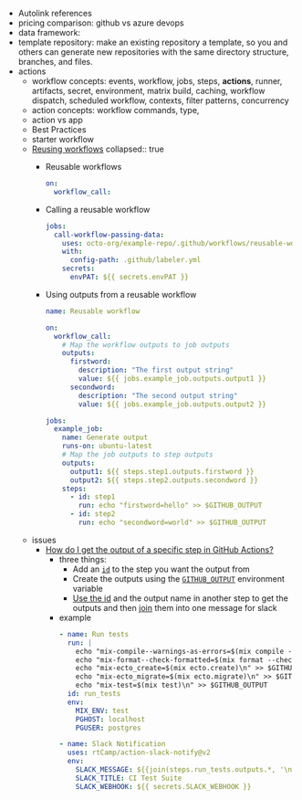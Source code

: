 - Autolink references
- pricing comparison: github vs azure devops
- data framework:
- template repository: make an existing repository a template, so you and others can generate new repositories with the same directory structure, branches, and files.
- actions
	- workflow concepts: events, workflow, jobs, steps, **actions**, runner,  artifacts, secret, environment, matrix build, caching, workflow dispatch, scheduled workflow, contexts, filter patterns, concurrency
	- action concepts: workflow commands, type,
	- action vs app
	- Best Practices
	- starter workflow
	- [Reusing workflows](https://docs.github.com/en/actions/using-workflows/reusing-workflows#overview)
	  collapsed:: true
		- Reusable workflows
		  ``` yaml
		  on:
		    workflow_call:
		  ```
		- Calling a reusable workflow
		  ``` yaml
		  jobs:
		    call-workflow-passing-data:
		      uses: octo-org/example-repo/.github/workflows/reusable-workflow.yml@main
		      with:
		        config-path: .github/labeler.yml
		      secrets:
		        envPAT: ${{ secrets.envPAT }}
		  ```
		- Using outputs from a reusable workflow
		  
		  ``` yaml
		  name: Reusable workflow
		  
		  on:
		    workflow_call:
		      # Map the workflow outputs to job outputs
		      outputs:
		        firstword:
		          description: "The first output string"
		          value: ${{ jobs.example_job.outputs.output1 }}
		        secondword:
		          description: "The second output string"
		          value: ${{ jobs.example_job.outputs.output2 }}
		  
		  jobs:
		    example_job:
		      name: Generate output
		      runs-on: ubuntu-latest
		      # Map the job outputs to step outputs
		      outputs:
		        output1: ${{ steps.step1.outputs.firstword }}
		        output2: ${{ steps.step2.outputs.secondword }}
		      steps:
		        - id: step1
		          run: echo "firstword=hello" >> $GITHUB_OUTPUT
		        - id: step2
		          run: echo "secondword=world" >> $GITHUB_OUTPUT
		  
		  ```
	- issues
		- [How do I get the output of a specific step in GitHub Actions?](https://stackoverflow.com/questions/59191913/how-do-i-get-the-output-of-a-specific-step-in-github-actions)
			- three things:
				- Add an [`id`](https://docs.github.com/en/actions/reference/workflow-syntax-for-github-actions#jobsjob_idstepsid) to the step you want the output from
				- Create the outputs using the [`GITHUB_OUTPUT`](https://docs.github.com/en/actions/using-workflows/workflow-commands-for-github-actions#setting-an-output-parameter) environment variable
				- [Use the id](https://docs.github.com/en/actions/reference/context-and-expression-syntax-for-github-actions#steps-context) and the output name in another step to get the outputs and then [join](https://docs.github.com/en/actions/learn-github-actions/expressions#join) them into one message for slack
			- example
			  ``` yaml
			  - name: Run tests
			    run: |
			      echo "mix-compile--warnings-as-errors=$(mix compile --warnings-as-errors)\n" >> $GITHUB_OUTPUT
			      echo "mix-format--check-formatted=$(mix format --check-formatted)\n" >> $GITHUB_OUTPUT
			      echo "mix-ecto_create=$(mix ecto.create)\n" >> $GITHUB_OUTPUT
			      echo "mix-ecto_migrate=$(mix ecto.migrate)\n" >> $GITHUB_OUTPUT
			      echo "mix-test=$(mix test)\n" >> $GITHUB_OUTPUT
			    id: run_tests
			    env:
			      MIX_ENV: test
			      PGHOST: localhost
			      PGUSER: postgres
			  
			  - name: Slack Notification
			    uses: rtCamp/action-slack-notify@v2
			    env:
			      SLACK_MESSAGE: ${{join(steps.run_tests.outputs.*, '\n')}}
			      SLACK_TITLE: CI Test Suite
			      SLACK_WEBHOOK: ${{ secrets.SLACK_WEBHOOK }}
			  ```